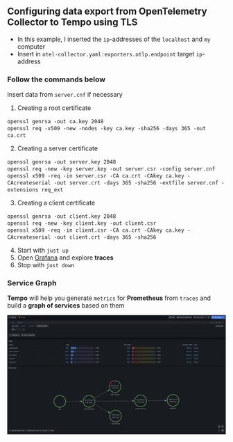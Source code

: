 ## Configuring data export from **OpenTelemetry Collector** to **Tempo** using **TLS**

* In this example, I inserted the `ip`-addresses of the `localhost` and `my` computer
* Insert in `otel-collector.yaml:exporters.otlp.endpoint` target `ip`-address

### Follow the commands below

Insert data from `server.cnf` if necessary

1. Creating a root certificate
```shell
openssl genrsa -out ca.key 2048
openssl req -x509 -new -nodes -key ca.key -sha256 -days 365 -out ca.crt
```

2. Creating a server certificate
```shell
openssl genrsa -out server.key 2048
openssl req -new -key server.key -out server.csr -config server.cnf
openssl x509 -req -in server.csr -CA ca.crt -CAkey ca.key -CAcreateserial -out server.crt -days 365 -sha256 -extfile server.cnf -extensions req_ext
```

3. Creating a client certificate
```shell
openssl genrsa -out client.key 2048
openssl req -new -key client.key -out client.csr
openssl x509 -req -in client.csr -CA ca.crt -CAkey ca.key -CAcreateserial -out client.crt -days 365 -sha256
```

4. Start with `just up`
5. Open [Grafana](http://127.0.0.1:3000/explore?schemaVersion=1&panes=%7B%22vi4%22:%7B%22datasource%22:%22tempo%22,%22queries%22:%5B%7B%22refId%22:%22A%22,%22datasource%22:%7B%22type%22:%22tempo%22,%22uid%22:%22tempo%22%7D,%22queryType%22:%22traceql%22,%22limit%22:20,%22tableType%22:%22traces%22,%22query%22:%22%7B%7D%22%7D%5D,%22range%22:%7B%22from%22:%22now-1h%22,%22to%22:%22now%22%7D%7D%7D&orgId=1) and explore **traces**
6. Stop with `just down`


### Service Graph

**Tempo** will help you generate `metrics` for **Prometheus** from `traces` and build a **graph of services** based on them

![Service Graph](service-graph.png)
